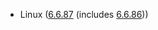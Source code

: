 - Linux ([6.6.87](https://git.kernel.org/pub/scm/linux/kernel/git/stable/linux.git/tag/?h=v6.6.87) (includes [6.6.86](https://git.kernel.org/pub/scm/linux/kernel/git/stable/linux.git/tag/?h=v6.6.86)))
